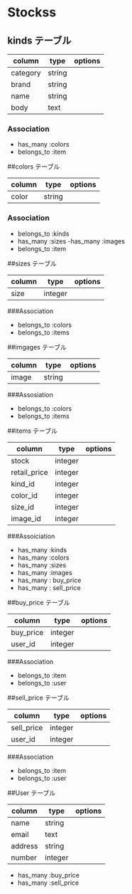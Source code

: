 # Stockss


## kinds テーブル

|column|type|options|
|------|----|-------|
|category|string||
|brand|string||
|name|string||
|body|text||

### Association
- has_many :colors
- belongs_to :item

##colors テーブル

|column|type|options|
|------|----|-------|
|color|string||

### Association
- belongs_to :kinds
- has_many :sizes
-has_many :images
- belongs_to :item

##sizes テーブル

|column|type|options|
|------|----|-------|
|size|integer||

###Association

- belongs_to :colors
- belongs_to :items

##imgages テーブル

|column|type|options|
|------|----|-------|
|image|string||

###Assosiation
- belongs_to :colors
- belongs_to :items

##items テーブル


|column|type|options|
|------|----|-------|
|stock|integer||
|retail_price|integer||
|kind_id|integer||
|color_id|integer||
|size_id|integer||
|image_id|integer||

###Assoiciation

- has_many :kinds
- has_many :colors
- has_many :sizes
- has_many :images
- has_many : buy_price
- has_many : sell_price

##buy_price テーブル

|column|type|options|
|------|----|-------|
|buy_price|integer||
|user_id|integer||

###Association

- belongs_to :item
- belongs_to :user

##sell_price テーブル

|column|type|options|
|------|----|-------|
|sell_price|integer||
|user_id|integer||


###Association

- belongs_to :item
- belongs_to :user

##User テーブル

|column|type|options|
|------|----|-------|
|name|string||
|email|text||
|address|string||
|number|integer||

- has_many :buy_price
- has_many :sell_price
